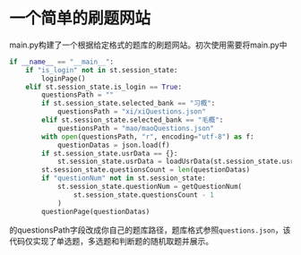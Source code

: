# 一个简单的刷题网站
main.py构建了一个根据给定格式的题库的刷题网站。初次使用需要将main.py中  
``` python
if __name__ == "__main__":
    if "is_login" not in st.session_state:
        loginPage()
    elif st.session_state.is_login == True:
        questionsPath = ""
        if st.session_state.selected_bank == "习概":
            questionsPath = "xi/xiQuestions.json"
        elif st.session_state.selected_bank == "毛概":
            questionsPath = "mao/maoQuestions.json"
        with open(questionsPath, "r", encoding="utf-8") as f:
            questionDatas = json.load(f)
        if st.session_state.usrData == {}:
            st.session_state.usrData = loadUsrData(st.session_state.usrId)
        st.session_state.questionsCount = len(questionDatas)
        if "questionNum" not in st.session_state:
            st.session_state.questionNum = getQuestionNum(
                st.session_state.questionsCount - 1
            )
        questionPage(questionDatas)

```  
的questionsPath字段改成你自己的题库路径，题库格式参照`questions.json`，该代码仅实现了单选题，多选题和判断题的随机取题并展示。
